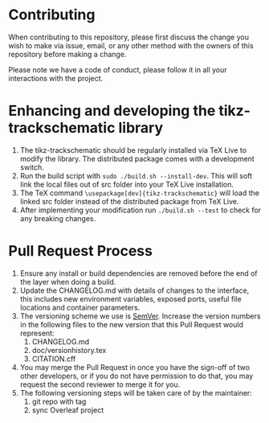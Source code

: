 # Contributing

When contributing to this repository, please first discuss the change you wish to make via issue,
email, or any other method with the owners of this repository before making a change. 

Please note we have a code of conduct, please follow it in all your interactions with the project.

# Enhancing and developing the tikz-trackschematic library

1. The tikz-trackschematic should be regularly installed via TeX Live to modify the library. The distributed package comes with a development switch.
2. Run the build script with `sudo ./build.sh --install-dev`. This will soft link the local files out of src folder into your TeX Live installation.
3. The TeX command `\usepackage[dev]{tikz-trackschematic}` will load the linked src folder instead of the distributed package from TeX Live.
4. After implementing your modification run `./build.sh --test` to check for any breaking changes.

# Pull Request Process

1. Ensure any install or build dependencies are removed before the end of the layer when doing a 
   build.
2. Update the CHANGELOG.md with details of changes to the interface, this includes new environment 
   variables, exposed ports, useful file locations and container parameters.
3. The versioning scheme we use is [SemVer](http://semver.org/). Increase the version numbers in the following files to the new version that this Pull Request would represent:
    1. CHANGELOG.md
    2. doc/versionhistory.tex
    3. CITATION.cff
4. You may merge the Pull Request in once you have the sign-off of two other developers, or if you 
   do not have permission to do that, you may request the second reviewer to merge it for you.
5. The following versioning steps will be taken care of by the maintainer:
    1. git repo with tag
    2. sync Overleaf project
